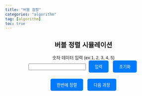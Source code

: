 ```yaml
---
title: "버블 정렬"
categories: "algorithm"
tag: [algorithm]
toc: true
---
```


<html lang="en">
<head>
<meta charset="UTF-8">
<meta name="viewport" content="width=device-width, initial-scale=1.0">
<title>버블 정렬 시뮬레이션</title>

<style>
  body {
    font-family: Arial, sans-serif;
  }
  .container {
    max-width: 600px;
    margin: 0 auto;
    text-align: center;
  }
  .input-container {
    margin-bottom: 20px;
  }
  .button {
    padding: 10px 20px;
    background-color: #007bff;
    color: #fff;
    border: none;
    border-radius: 5px;
    cursor: pointer;
    margin: 0 5px;
  }
  .button:hover {
    background-color: #0056b3;
  }
  #chart-container {
    margin-top: 30px;
    display: flex;
    justify-content: center;
  }
  .bar {
    background-color: #007bff;
    border-top-left-radius: 10px;
    border-top-right-radius: 10px;
    text-align: center;
    margin: 0 2px;
    flex-grow: 1;
    transition: height 0.3s ease;
  }
  .bar-text {
    margin-top: 5px;
  }
</style>
</head>
<body>
<div class="container">
  <h2>버블 정렬 시뮬레이션</h2>
  <div class="input-container">
    <label for="data-input">숫자 데이터 입력 (ex:1, 2, 3, 4, 5)</label><br>
    <input type="text" id="data-input">
    <button class="button" onclick="addData()">입력</button>
    <button class="button" onclick="resetData()">초기화</button>
  </div>
  <button class="button" onclick="sortData()">한번에 정렬</button>
  <button class="button" onclick="nextCycle()">다음 과정</button>
  <div id="chart-container"></div>
</div>

<script>
let data = [];

function drawChart() {
  const chartContainer = document.getElementById('chart-container');
  const maxValue = Math.max(...data);
  chartContainer.innerHTML = data.map(value => {
    const height = `${(value / maxValue) * 100}%`;
    return `<div class="bar" style="height: ${height};"><div class="bar-text">${value}</div></div>`;
  }).join('');
}

function addData() {
  const input = document.getElementById('data-input').value.trim();
  const newData = input.split(',').map(str => parseInt(str.trim()));
  data = data.concat(newData.filter(num => !isNaN(num)));
  drawChart();
}

function resetData() {
  data = [];
  drawChart();
}

async function sortData() {
  const len = data.length;
  for (let i = 0; i < len - 1; i++) {
    let swapped = false;
    for (let j = 0; j < len - 1 - i; j++) {
      if (data[j] > data[j + 1]) {
        await sleep(100); // Adjust speed of sorting
        [data[j], data[j + 1]] = [data[j + 1], data[j]]; // Swap elements
        swapped = true;
      }
    }
    if (!swapped) break; // If no elements were swapped, the array is sorted
    drawChart();
  }
}

function nextCycle() {
  if (data.length <= 1) return;
  for (let j = 0; j < data.length - 1; j++) {
    if (data[j] > data[j + 1]) {
      [data[j], data[j + 1]] = [data[j + 1], data[j]]; // Swap elements
      drawChart();
      return;
    }
  }
}

function sleep(ms) {
  return new Promise(resolve => setTimeout(resolve, ms));
}
</script>
</body>
</html>